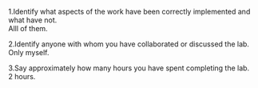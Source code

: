 1.Identify what aspects of the work have been correctly implemented and what have not.  
Alll of them.

2.Identify anyone with whom you have collaborated or discussed the lab.  
Only myself.

3.Say approximately how many hours you have spent completing the lab.  
2 hours.
